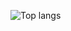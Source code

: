 ![Top langs](https://github-readme-stats.vercel.app/api/top-langs/?username=eldyj&layout=compact)
<!-- &theme=dark -->

